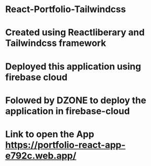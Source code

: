 # React-Portfolio-Tailwindcss

# Created using Reactliberary and Tailwindcss framework

# Deployed this application using firebase cloud

# Folowed by DZONE to deploy the application in firebase-cloud

# Link to open the App https://portfolio-react-app-e792c.web.app/ 

